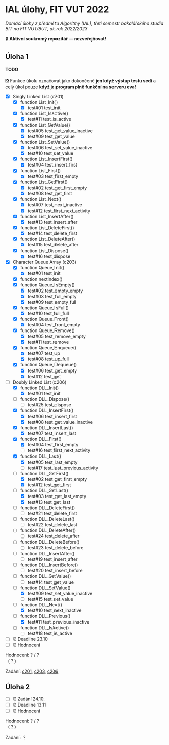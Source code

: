 # IAL úlohy, FIT VUT 2022

*Domácí úlohy z předmětu Algoritmy (IAL), třetí semestr bakalářského studia BIT na FIT VUT/BUT, ak.rok 2022/2023*

🔒 **Aktivní soukromý repozitář — nezveřejňovat!**

## Úloha 1

#### TODO

❎ Funkce úkolu označovat jako dokončené **jen když výstup testu sedí** a celý úkol pouze **když je program plně funkční na serveru eva!**

- [X] Singly Linked List (c201)
  - [X] function List_Init()
    - [X] test#01 test_init
  - [X] function List_IsActive()
    - [X] test#11 test_is_active
  - [X] function List_GetValue()
    - [X] test#05 test_get_value_inactive
    - [X] test#09 test_get_value
  - [X] function List_SetValue()
    - [X] test#06 test_set_value_inactive
    - [X] test#10 test_set_value
  - [X] function List_InsertFirst()
    - [X] test#04 test_insert_first
  - [X] function List_First()
    - [X] test#03 test_first_empty
  - [X] function List_GetFirst()
    - [X] test#02 test_get_first_empty
    - [X] test#08 test_get_first
  - [X] function List_Next()
    - [X] test#07 test_next_inactive
    - [X] test#12 test_first_next_activity
  - [X] function List_InsertAfter()
    - [X] test#13 test_insert_after
  - [X] function List_DeleteFirst()
    - [X] test#14 test_delete_first
  - [X] function List_DeleteAfter()
    - [X] test#15 test_delete_after
  - [X] function List_Dispose()
    - [X] test#16 test_dispose
- [X] Character Queue Array (c203)
  - [X] function Queue_Init()
    - [X] test#01 test_init
  - [X] function nextIndex()
  - [X] function Queue_IsEmpty()
    - [X] test#02 test_empty_empty
    - [X] test#03 test_full_empty
    - [X] test#09 test_empty_full
  - [X] function Queue_IsFull()
    - [X] test#10 test_full_full
  - [X] function Queue_Front()
    - [X] test#04 test_front_empty
  - [X] function Queue_Remove()
    - [X] test#05 test_remove_empty
    - [X] test#11 test_remove
  - [X] function Queue_Enqueue()
    - [X] test#07 test_up
    - [X] test#08 test_up_full
  - [X] function Queue_Dequeue()
    - [X] test#06 test_get_empty
    - [X] test#12 test_get
- [ ] Doubly Linked List (c206)
  - [X] function DLL_Init()
    - [X] test#01 test_init
  - [ ] function DLL_Dispose()
    - [ ] test#25 test_dispose
  - [X] function DLL_InsertFirst()
    - [X] test#06 test_insert_first
    - [X] test#08 test_get_value_inactive
  - [X] function DLL_InsertLast()
    - [X] test#07 test_insert_last
  - [X] function DLL_First()
    - [X] test#04 test_first_empty
    - [ ] test#16 test_first_next_activity
  - [X] function DLL_Last()
    - [X] test#05 test_last_empty
    - [ ] test#17 test_last_previous_activity
  - [ ] function DLL_GetFirst()
    - [X] test#02 test_get_first_empty
    - [X] test#12 test_get_first
  - [ ] function DLL_GetLast()
    - [X] test#03 test_get_last_empty
    - [X] test#13 test_get_last
  - [ ] function DLL_DeleteFirst()
    - [ ] test#21 test_delete_first
  - [ ] function DLL_DeleteLast()
    - [ ] test#22 test_delete_last
  - [ ] function DLL_DeleteAfter()
    - [ ] test#24 test_delete_after
  - [ ] function DLL_DeleteBefore()
    - [ ] test#23 test_delete_before
  - [ ] function DLL_InsertAfter()
    - [ ] test#19 test_insert_after
  - [ ] function DLL_InsertBefore()
    - [ ] test#20 test_insert_before
  - [ ] function DLL_GetValue()
    - [ ] test#14 test_get_value
  - [ ] function DLL_SetValue()
    - [X] test#09 test_set_value_inactive
    - [ ] test#15 test_set_value
  - [ ] function DLL_Next()
    - [X] test#10 test_next_inactive
  - [ ] function DLL_Previous()
    - [X] test#11 test_previous_inactive
  - [ ] function DLL_IsActive()
    - [ ] test#18 test_is_active
- [ ] ⏰ Deadline 23.10
- [ ] ⏰ Hodnocení

Hodnocení: ? / ? <br>（？）

Zadání: [c201](1/c201/README.md), [c203](1/c203/README.md), [c206](1/c206/README.md)

## Úloha 2

- [ ] ⏰ Zadání 24.10.
- [ ] ⏰ Deadline 13.11
- [ ] ⏰ Hodnocení

Hodnocení: ? / ? <br>（？）

Zadání: ？
